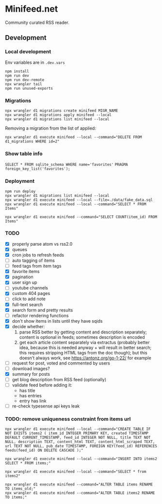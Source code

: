 # Minifeed.net

Community curated RSS reader.

## Development

### Local development

Env variables are in `.dev.vars`

```
npm install
npm run dev
npm run dev-remote
npx wrangler tail
npm run unused-exports
```

### Migrations

```
npx wrangler d1 migrations create minifeed MIGR_NAME
npx wrangler d1 migrations apply minifeed --local
npx wrangler d1 migrations list minifeed --local
```

Removing a migration from the list of applied:

```
npx wrangler d1 execute minifeed --local --command="DELETE FROM d1_migrations WHERE id=2"
```

### Show table info

`SELECT * FROM sqlite_schema WHERE name='favorites'`
`PRAGMA foreign_key_list('favorites');`

### Deployment

```
npm run deploy
npx wrangler d1 migrations list minifeed --local
npx wrangler d1 execute minifeed --local --file=./data/fake_data.sql
npx wrangler d1 execute minifeed --local --command="SELECT * FROM Items"

npx wrangler d1 execute minifeed --command="SELECT COUNT(item_id) FROM Items"
```

### TODO
- [x] properly parse atom vs rss2.0
- [x] queues
- [x] cron jobs to refresh feeds
- [ ] auto tagging of items
- [ ] feed tags from item tags
- [x] favorite items
- [x] pagination
- [x] user sign up
- [ ] youtube channels
- [x] custom 404 pages
- [ ] click to add note
- [x] full-text search
- [x] search form and pretty results
- [ ] refactor rendering functions
- [x] don't show items in lists until they have sqids
- [x] decide whether:
    1. parse RSS better by getting content and description separately; content is optional in feeds; sometimes description is encoded
    2. get each article content separately via extractus (probably better idea, because this is needed anyway + will result in better search; this requires stripping HTML tags from the doc though); but this doesn't always work, see https://antonz.org/go-1-22/ for example
- [ ] request for post, voted and commented by users
- [ ] download images?
- [x] summary for posts
- [ ] get blog description from RSS feed (optionally)
- [ ] validate feed before adding it:
  - has title
  - has entries
  - entry has link
- [ ] re-check typesense api keys leak

### TODO: remove uniqueness constraint from items url

```
npx wrangler d1 execute minifeed --local --command="CREATE TABLE IF NOT EXISTS items2 ( item_id INTEGER PRIMARY KEY, created TIMESTAMP DEFAULT CURRENT_TIMESTAMP, feed_id INTEGER NOT NULL, title TEXT NOT NULL, description TEXT, content_html TEXT, content_html_scraped TEXT, url TEXT NOT NULL, pub_date TIMESTAMP, FOREIGN KEY(feed_id) REFERENCES feeds(feed_id) ON DELETE CASCADE );"

npx wrangler d1 execute minifeed --local --command="INSERT INTO items2 SELECT * FROM items;"

npx wrangler d1 execute minifeed --local --command="SELECT * from items2"

npx wrangler d1 execute minifeed --command="ALTER TABLE items RENAME TO items_old;"
npx wrangler d1 execute minifeed --command="ALTER TABLE items2 RENAME TO items;"
```
